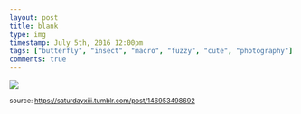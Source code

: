 ```yaml
---
layout: post
title: blank
type: img
timestamp: July 5th, 2016 12:00pm
tags: ["butterfly", "insect", "macro", "fuzzy", "cute", "photography"]
comments: true
---
```

<img src="https://saturdayxiii.github.io/media/146953498692.gif"/>
  
<small>source: https://saturdayxiii.tumblr.com/post/146953498692</small>